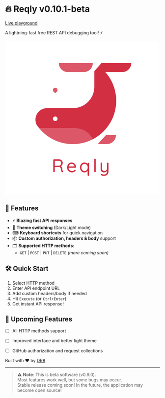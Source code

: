 # 🔥 Reqly v0.10.1-beta
[Live playground](https://dr8off.github.io/Reqly/)

A lightning-fast free REST API debugging tool! ⚡

![Reqly Demo](https://github.com/DR8off/Reqly/blob/main/logo.png?raw=true)

## 🚀 Features

- ⚡ **Blazing fast API responses**
- 🎨 **Theme switching** (Dark/Light mode)
- ⌨ **Keyboard shortcuts** for quick navigation
- 📦 **Custom authorization, headers & body** support
- 🗂 **Supported HTTP methods**:
  - `GET` | `POST` | `PUT` | `DELETE` *(more coming soon)*

## 🛠 Quick Start

1. Select HTTP method
2. Enter API endpoint URL
3. Add custom headers/body if needed
4. Hit `Execute` (or `Ctrl+Enter`)
5. Get instant API response!

## 🎯 Upcoming Features

- [ ] All HTTP methods support
- [ ] Improved interface and better light theme
- [ ] GitHub authorization and request collections


Built with ❤️ by [DR8](https://github.com/DR8off)  

---

> ⚠ **Note**: This is beta software (v0.9.0).  
> Most features work well, but some bugs may occur.  
> Stable release coming soon!
> In the future, the application may become open source!
